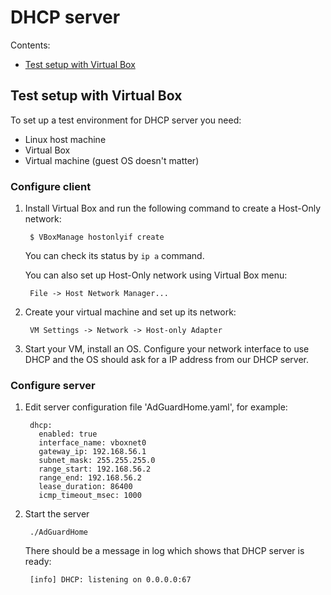 # DHCP server

Contents:
* [Test setup with Virtual Box](#vbox)

<a id="vbox"></a>
## Test setup with Virtual Box

To set up a test environment for DHCP server you need:

* Linux host machine
* Virtual Box
* Virtual machine (guest OS doesn't matter)

### Configure client

1. Install Virtual Box and run the following command to create a Host-Only network:

        $ VBoxManage hostonlyif create

    You can check its status by `ip a` command.

    You can also set up Host-Only network using Virtual Box menu:

        File -> Host Network Manager...

2. Create your virtual machine and set up its network:

        VM Settings -> Network -> Host-only Adapter

3. Start your VM, install an OS.  Configure your network interface to use DHCP and the OS should ask for a IP address from our DHCP server.

### Configure server

1. Edit server configuration file 'AdGuardHome.yaml', for example:

        dhcp:
          enabled: true
          interface_name: vboxnet0
          gateway_ip: 192.168.56.1
          subnet_mask: 255.255.255.0
          range_start: 192.168.56.2
          range_end: 192.168.56.2
          lease_duration: 86400
          icmp_timeout_msec: 1000

2. Start the server

        ./AdGuardHome

    There should be a message in log which shows that DHCP server is ready:

        [info] DHCP: listening on 0.0.0.0:67
